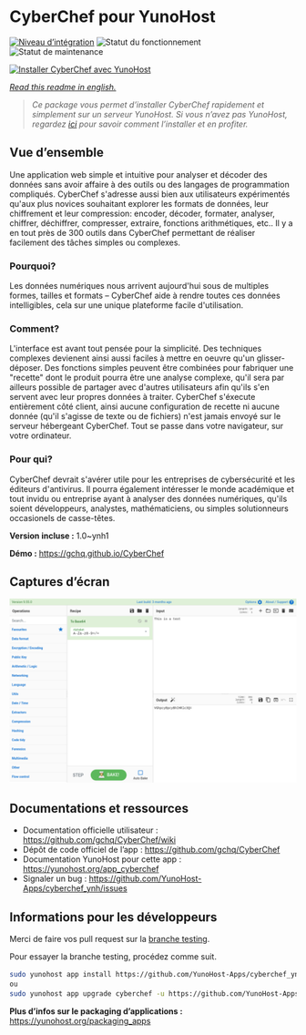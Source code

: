 <!--
N.B.: This README was automatically generated by https://github.com/YunoHost/apps/tree/master/tools/README-generator
It shall NOT be edited by hand.
-->

# CyberChef pour YunoHost

[![Niveau d’intégration](https://dash.yunohost.org/integration/cyberchef.svg)](https://dash.yunohost.org/appci/app/cyberchef) ![Statut du fonctionnement](https://ci-apps.yunohost.org/ci/badges/cyberchef.status.svg) ![Statut de maintenance](https://ci-apps.yunohost.org/ci/badges/cyberchef.maintain.svg)

[![Installer CyberChef avec YunoHost](https://install-app.yunohost.org/install-with-yunohost.svg)](https://install-app.yunohost.org/?app=cyberchef)

*[Read this readme in english.](./README.md)*

> *Ce package vous permet d’installer CyberChef rapidement et simplement sur un serveur YunoHost.
Si vous n’avez pas YunoHost, regardez [ici](https://yunohost.org/#/install) pour savoir comment l’installer et en profiter.*

## Vue d’ensemble

Une application web simple et intuitive pour analyser et décoder des données sans avoir affaire à des outils ou des langages de programmation compliqués. CyberChef s'adresse aussi bien aux utilisateurs expérimentés qu'aux plus novices souhaitant explorer les formats de données, leur chiffrement et leur compression: encoder, décoder, formater, analyser, chiffrer, déchiffrer, compresser, extraire, fonctions arithmétiques, etc.. Il y a en tout près de 300 outils dans CyberChef permettant de réaliser facilement des tâches simples ou complexes.

### Pourquoi?
Les données numériques nous arrivent aujourd'hui sous de multiples formes, tailles et formats – CyberChef aide à rendre toutes ces données intelligibles, cela sur une unique plateforme facile d'utilisation.

### Comment?
L'interface est avant tout pensée pour la simplicité. Des techniques complexes devienent ainsi aussi faciles à mettre en oeuvre qu'un glisser-déposer. Des fonctions simples peuvent être combinées pour fabriquer une "recette" dont le produit pourra être une analyse complexe, qu'il sera par ailleurs possible de partager avec d'autres utilisateurs afin qu'ils s'en servent avec leur propres données à traiter.
CyberChef s'éxecute entièrement côté client, ainsi aucune configuration de recette ni aucune donnée (qu'il s'agisse de texte ou de fichiers) n'est jamais envoyé sur le serveur hébergeant CyberChef. Tout se passe dans votre navigateur, sur votre ordinateur.

### Pour qui?
CyberChef devrait s'avérer utile pour les entreprises de cybersécurité et les éditeurs d'antivirus. Il pourra également intéresser le monde académique et tout invidu ou entreprise ayant à analyser des données numériques, qu'ils soient développeurs, analystes, mathématiciens, ou simples solutionneurs occasionels de casse-têtes.


**Version incluse :** 1.0~ynh1

**Démo :** https://gchq.github.io/CyberChef

## Captures d’écran

![Capture d’écran de CyberChef](./doc/screenshots/cyberchef_ynh.png)

## Documentations et ressources

* Documentation officielle utilisateur : <https://github.com/gchq/CyberChef/wiki>
* Dépôt de code officiel de l’app : <https://github.com/gchq/CyberChef>
* Documentation YunoHost pour cette app : <https://yunohost.org/app_cyberchef>
* Signaler un bug : <https://github.com/YunoHost-Apps/cyberchef_ynh/issues>

## Informations pour les développeurs

Merci de faire vos pull request sur la [branche testing](https://github.com/YunoHost-Apps/cyberchef_ynh/tree/testing).

Pour essayer la branche testing, procédez comme suit.

``` bash
sudo yunohost app install https://github.com/YunoHost-Apps/cyberchef_ynh/tree/testing --debug
ou
sudo yunohost app upgrade cyberchef -u https://github.com/YunoHost-Apps/cyberchef_ynh/tree/testing --debug
```

**Plus d’infos sur le packaging d’applications :** <https://yunohost.org/packaging_apps>